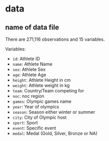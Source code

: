 # data


## name of data file

There are 271,116 observations and 15 variables.

Variables:
- `id`: Athlete ID
- `name`: Athlete Name
- `sex`: Athlete Sex
- `age`: Athlete Age
- `height`: Athlete Height in cm
- `weight`: Athlete weight in kg
- `team`: Country/Team competing for
- `noc`: noc region
- `games`: Olympic games name
- `year`: Year of olympics
- `season`: Season either winter or summer
- `city`: City of Olympic host
- `sport`: Sport
- `event`: Specific event
- `medal`: Medal (Gold, Silver, Bronze or NA)

